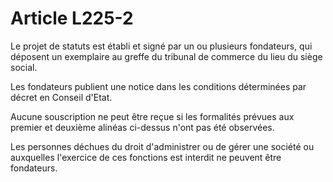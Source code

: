 # Article L225-2

Le projet de statuts est établi et signé par un ou plusieurs fondateurs, qui déposent un exemplaire au greffe du tribunal de commerce du lieu du siège social.

Les fondateurs publient une notice dans les conditions déterminées par décret en Conseil d'Etat.

Aucune souscription ne peut être reçue si les formalités prévues aux premier et deuxième alinéas ci-dessus n'ont pas été observées.

Les personnes déchues du droit d'administrer ou de gérer une société ou auxquelles l'exercice de ces fonctions est interdit ne peuvent être fondateurs.
